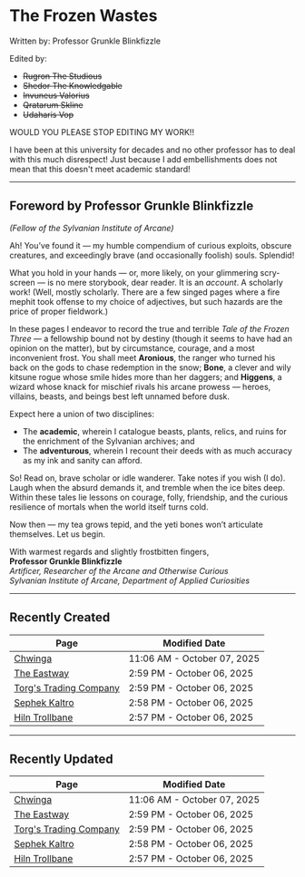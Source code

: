 # The Frozen Wastes

Written by: Professor Grunkle Blinkfizzle

Edited by:

- <del>Rugron The Studious</del>
- <del>Shedor The Knowledgable</del>
- <del>Invuneus Valorius</del>
- <del>Qratarum Skline</del>
- <del>Udaharis Vop</del>

WOULD YOU PLEASE STOP EDITING MY WORK!!

I have been at this university for decades and no other professor has to deal with this much disrespect! Just because I add embellishments does not mean that this doesn't meet academic standard!

<hr/>

## Foreword by Professor Grunkle Blinkfizzle

_(Fellow of the Sylvanian Institute of Arcane)_

Ah! You’ve found it — my humble compendium of curious exploits, obscure creatures, and exceedingly brave (and occasionally foolish) souls. Splendid!

What you hold in your hands — or, more likely, on your glimmering scry-screen — is no mere storybook, dear reader. It is an _account_. A scholarly work! (Well, mostly scholarly. There are a few singed pages where a fire mephit took offense to my choice of adjectives, but such hazards are the price of proper fieldwork.)

In these pages I endeavor to record the true and terrible _Tale of the Frozen Three_ — a fellowship bound not by destiny (though it seems to have had an opinion on the matter), but by circumstance, courage, and a most inconvenient frost. You shall meet **Aronious**, the ranger who turned his back on the gods to chase redemption in the snow; **Bone**, a clever and wily kitsune rogue whose smile hides more than her daggers; and **Higgens**, a wizard whose knack for mischief rivals his arcane prowess — heroes, villains, beasts, and beings best left unnamed before dusk.

Expect here a union of two disciplines:

- The **academic**, wherein I catalogue beasts, plants, relics, and ruins for the enrichment of the Sylvanian archives; and
- The **adventurous**, wherein I recount their deeds with as much accuracy as my ink and sanity can afford.

So! Read on, brave scholar or idle wanderer. Take notes if you wish (I do). Laugh when the absurd demands it, and tremble when the ice bites deep. Within these tales lie lessons on courage, folly, friendship, and the curious resilience of mortals when the world itself turns cold.

Now then — my tea grows tepid, and the yeti bones won’t articulate themselves. Let us begin.

With warmest regards and slightly frostbitten fingers,  
**Professor Grunkle Blinkfizzle**  
_Artificer, Researcher of the Arcane and Otherwise Curious_  
_Sylvanian Institute of Arcane, Department of Applied Curiosities_

<hr/>

## Recently Created

| Page                                                                        | Modified Date               |
| --------------------------------------------------------------------------- | --------------------------- |
| [Chwinga](world/creatures/Chwinga.md)                                       | 11:06 AM - October 07, 2025 |
| [The Eastway](world/atlas/The%20Eastway.md)                                 | 2:59 PM - October 06, 2025  |
| [Torg's Trading Company](world/organizations/Torg's%20Trading%20Company.md) | 2:59 PM - October 06, 2025  |
| [Sephek Kaltro](world/characters/Sephek%20Kaltro.md)                        | 2:58 PM - October 06, 2025  |
| [Hiln Trollbane](world/characters/Hiln%20Trollbane.md)                      | 2:57 PM - October 06, 2025  |

<hr/>

## Recently Updated

| Page                                                                        | Modified Date               |
| --------------------------------------------------------------------------- | --------------------------- |
| [Chwinga](world/creatures/Chwinga.md)                                       | 11:06 AM - October 07, 2025 |
| [The Eastway](world/atlas/The%20Eastway.md)                                 | 2:59 PM - October 06, 2025  |
| [Torg's Trading Company](world/organizations/Torg's%20Trading%20Company.md) | 2:59 PM - October 06, 2025  |
| [Sephek Kaltro](world/characters/Sephek%20Kaltro.md)                        | 2:58 PM - October 06, 2025  |
| [Hiln Trollbane](world/characters/Hiln%20Trollbane.md)                      | 2:57 PM - October 06, 2025  |
